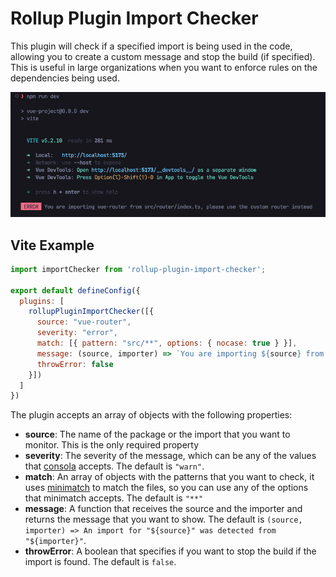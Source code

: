 # Rollup Plugin Import Checker

This plugin will check if a specified import is being used in the code, allowing you to create a custom message and stop the build (if specified). This is useful in large organizations when you want to enforce rules on the dependencies being used.

![example](https://github.com/ChrisLetter/rollup-plugin-import-checker/blob/main/img/example.png?raw=true)

## Vite Example

```javascript
import importChecker from 'rollup-plugin-import-checker';

export default defineConfig({
  plugins: [
    rollupPluginImportChecker([{
      source: "vue-router",
      severity: "error",
      match: [{ pattern: "src/**", options: { nocase: true } }],
      message: (source, importer) => `You are importing ${source} from ${importer}, please use the custom router instead`,
      throwError: false
    }])
  ]
})
```




The plugin accepts an array of objects with the following properties:

- **source**: The name of the package or the import that you want to monitor. This is the only required property
- **severity**: The severity of the message, which can be any of the values that [consola](https://www.npmjs.com/package/consola) accepts. The default is `"warn"`.
- **match**: An array of objects with the patterns that you want to check, it uses [minimatch](https://www.npmjs.com/package/minimatch) to match the files, so you can use any of the options that minimatch accepts. The default is `"**"`
- **message**: A function that receives the source and the importer and returns the message that you want to show. The default is `(source, importer) => An import for "${source}" was detected from "${importer}"`.
- **throwError**: A boolean that specifies if you want to stop the build if the import is found. The default is `false`.